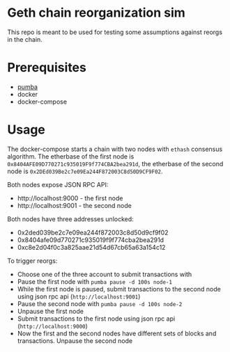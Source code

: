 # Geth chain reorganization sim

This repo is meant to be used for testing some assumptions against reorgs in the chain.

# Prerequisites

- [pumba](https://github.com/alexei-led/pumba)
- docker
- docker-compose

# Usage

The docker-compose starts a chain with two nodes with `ethash` consensus algorithm. The etherbase of the first node is `0x8404AFE09D770271c935019F9f774CBA2bea291d`, the etherbase of the second node is `0x2DEd039Be2c7e09Ea244F872003C8d50D9CF9F02`.

Both nodes expose JSON RPC API:

- http://localhost:9000 - the first node
- http://localhost:9001 - the second node

Both nodes have three addresses unlocked:

- 0x2ded039be2c7e09ea244f872003c8d50d9cf9f02
- 0x8404afe09d770271c935019f9f774cba2bea291d
- 0xc8e2d04f0c3a825aae21d54d67cb65a63a154c12

To trigger reorgs:

- Choose one of the three account to submit transactions with
- Pause the first node with `pumba pause -d 100s node-1`
- While the first node is paused, submit transactions to the second node using json rpc api (`http://localhost:9001`)
- Pause the second node with `pumba pause -d 100s node-2`
- Unpause the first node
- Submit transactions to the first node using json rpc api (`http://localhost:9000`)
- Now the first and the second nodes have different sets of blocks and transactions. Unpause the second node
